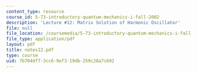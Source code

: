 ```yaml
---
content_type: resource
course_id: 5-73-introductory-quantum-mechanics-i-fall-2002
description: 'Lecture #12: Matrix Solution of Harmonic Oscillator'
file: null
file_location: /coursemedia/5-73-introductory-quantum-mechanics-i-fall-2002/7b704df73cc69ef319db259c28a7c692_notes12.pdf
file_type: application/pdf
layout: pdf
title: notes12.pdf
type: course
uid: 7b704df7-3cc6-9ef3-19db-259c28a7c692
---
```

